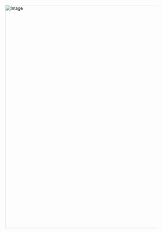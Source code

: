 <img width="710" height="734" alt="Image" src="https://github.com/user-attachments/assets/e01d66ea-6734-45ef-8697-258b8056ce2e" />